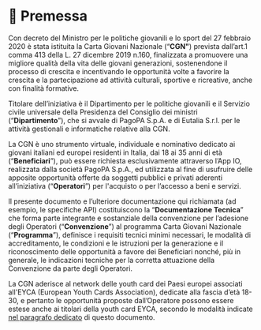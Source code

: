 # 📑 Premessa

Con decreto del Ministro per le politiche giovanili e lo sport del 27 febbraio 2020 è stata istituita la Carta Giovani Nazionale (“**CGN"**) prevista dall’art.1 comma 413 della L. 27 dicembre 2019 n.160, finalizzata a promuovere una migliore qualità della vita delle giovani generazioni, sostenendone il processo di crescita e incentivando le opportunità volte a favorire la crescita e la partecipazione ad attività culturali, sportive e ricreative, anche con finalità formative.&#x20;

Titolare dell’iniziativa è il Dipartimento per le politiche giovanili e il Servizio civile universale della Presidenza del Consiglio dei ministri (“**Dipartimento**”), che si avvale di PagoPA S.p.A. e di Eutalia S.r.l. per le attività gestionali e informatiche relative alla CGN.&#x20;

La CGN è uno strumento virtuale, individuale e nominativo dedicato ai giovani italiani ed europei residenti in Italia, dai 18 ai 35 anni di età (“**Beneficiari**”), può essere richiesta esclusivamente attraverso l’App IO, realizzata dalla società PagoPA S.p.A., ed utilizzata al fine di usufruire delle apposite opportunità offerte da soggetti pubblici e privati aderenti all’iniziativa (“**Operatori**”) per l'acquisto o per l’accesso a beni e servizi.&#x20;

Il presente documento e l’ulteriore documentazione qui richiamata (ad esempio, le specifiche API) costituiscono la “**Documentazione Tecnica**” che forma parte integrante e sostanziale della convenzione per l’adesione degli Operatori (“**Convenzione**”) al programma Carta Giovani Nazionale (“**Programma**”), definisce i requisiti tecnici minimi necessari, le modalità di accreditamento, le condizioni e le istruzioni per la generazione e il riconoscimento delle opportunità a favore dei Beneficiari nonché, più in generale, le indicazioni tecniche per la corretta attuazione della Convenzione da parte degli Operatori.&#x20;

La CGN aderisce al network delle youth card dei Paesi europei associati all'EYCA (European Youth Cards Association), dedicate alla fascia d’età 18-30, e pertanto le opportunità proposte dall’Operatore possono essere estese anche ai titolari della youth card EYCA, secondo le modalità indicate [nel paragrafo dedicato](le-opportunita/riconoscimento-delle-opportunita-ai-titolari-di-eyca.md) di questo documento.
